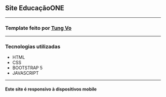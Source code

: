 <h2>Site EducaçãoONE</h2>
<hr>
<h3>Template feito por <a href="https://www.behance.net/vctung" target="_blank">Tung Vo</a></h3>
<hr>
<h3>Tecnologias utilizadas</h3>
<ul>
<li>HTML</li>
<li>CSS</li>
<li>BOOTSTRAP 5</li>
<li>JAVASCRIPT</li>
</ul>
<hr>
<h4>Este site é responsivo à dispositivos mobile</h4>
